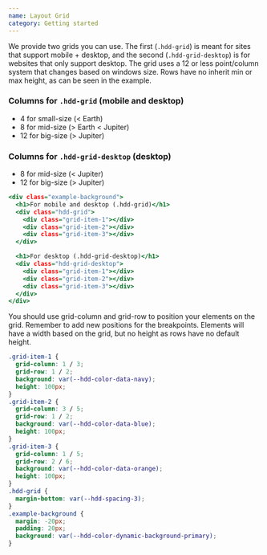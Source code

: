 ```yaml
---
name: Layout Grid
category: Getting started
---
```


We provide two grids you can use. The first (`.hdd-grid`) is meant for sites that support mobile + desktop, and the second (`.hdd-grid-desktop`) is for websites that only support desktop. The grid uses a 12 or less point/column system that changes based on windows size. Rows have no inherit min or max height, as can be seen in the example.

### Columns for `.hdd-grid` (mobile and desktop)
- 4 for small-size (< Earth)
- 8 for mid-size (> Earth < Jupiter)
- 12 for big-size (> Jupiter)

### Columns for `.hdd-grid-desktop` (desktop)
- 8 for mid-size (< Jupiter)
- 12 for big-size (> Jupiter)

```grid.html
<div class="example-background">
  <h1>For mobile and desktop (.hdd-grid)</h1>
  <div class="hdd-grid">
    <div class="grid-item-1"></div>
    <div class="grid-item-2"></div>
    <div class="grid-item-3"></div>
  </div>

  <h1>For desktop (.hdd-grid-desktop)</h1>
  <div class="hdd-grid-desktop">
    <div class="grid-item-1"></div>
    <div class="grid-item-2"></div>
    <div class="grid-item-3"></div>
  </div>
</div>
```

You should use grid-column and grid-row to position your elements on the grid. Remember to add new positions for the breakpoints. Elements will have a width based on the grid, but no height as rows have no default height.

```grid.css 
.grid-item-1 {
  grid-column: 1 / 3;
  grid-row: 1 / 2;
  background: var(--hdd-color-data-navy);
  height: 100px;
}
.grid-item-2 {
  grid-column: 3 / 5;
  grid-row: 1 / 2;
  background: var(--hdd-color-data-blue);
  height: 100px;
}
.grid-item-3 {
  grid-column: 1 / 5;
  grid-row: 2 / 6;
  background: var(--hdd-color-data-orange);
  height: 100px;
}
.hdd-grid {
  margin-bottom: var(--hdd-spacing-3);
}
.example-background {
  margin: -20px;
  padding: 20px;
  background: var(--hdd-color-dynamic-background-primary);
}
```
